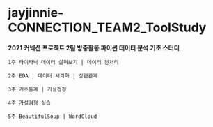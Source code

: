# jayjinnie-CONNECTION_TEAM2_ToolStudy
**2021 커넥션 프로젝트 2팀 방중활동 파이썬 데이터 분석 기초 스터디**

`1주 타이타닉 데이터 살펴보기 | 데이터 전처리`

`2주 EDA | 데이터 시각화 | 상관관계`

`3주 기초통계 | 가설검정`

`4주 가설검정 실습`

`5주 BeautifulSoup | WordCloud`

